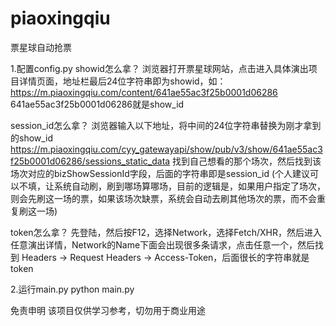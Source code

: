# piaoxingqiu
票星球自动抢票


1.配置config.py
  showid怎么拿？
  浏览器打开票星球网站，点击进入具体演出项目详情页面，地址栏最后24位字符串即为showid，如：
  https://m.piaoxingqiu.com/content/641ae55ac3f25b0001d06286
  641ae55ac3f25b0001d06286就是show_id
  
  session_id怎么拿？
  浏览器输入以下地址，将中间的24位字符串替换为刚才拿到的show_id
  https://m.piaoxingqiu.com/cyy_gatewayapi/show/pub/v3/show/641ae55ac3f25b0001d06286/sessions_static_data
  找到自己想看的那个场次，然后找到该场次对应的bizShowSessionId字段，后面的字符串即是session_id
  (个人建议可以不填，让系统自动刷，刷到哪场算哪场，目前的逻辑是，如果用户指定了场次，则会先刷这一场的票，如果该场次缺票，系统会自动去刷其他场次的票，而不会重复刷这一场)
  
  token怎么拿？
  先登陆，然后按F12，选择Network，选择Fetch/XHR，然后进入任意演出详情，Network的Name下面会出现很多条请求，点击任意一个，然后找到 Headers -> Request Headers -> Access-Token，后面很长的字符串就是token
  

2.运行main.py
  python main.py
  
免责申明
该项目仅供学习参考，切勿用于商业用途

